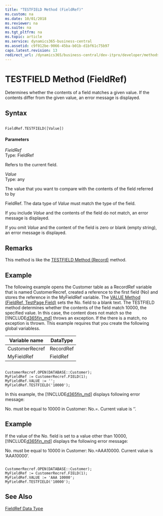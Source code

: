 ```yaml
---
title: "TESTFIELD Method (FieldRef)"
ms.custom: na
ms.date: 10/01/2018
ms.reviewer: na
ms.suite: na
ms.tgt_pltfrm: na
ms.topic: article
ms.service: dynamics365-business-central
ms.assetid: c9f012be-9066-45ba-b01b-d1bf61c75b97
caps.latest.revision: 13
redirect_url: /dynamics365/business-central/dev-itpro/developer/methods-auto/library
---
```


 

# TESTFIELD Method (FieldRef)
Determines whether the contents of a field matches a given value. If the contents differ from the given value, an error message is displayed.  
  
## Syntax  
  
```  
  
FieldRef.TESTFIELD([Value])  
```  
  
#### Parameters  
 *FieldRef*  
 Type: FieldRef  
  
 Refers to the current field.  
  
 *Value*  
 Type: any  
  
 The value that you want to compare with the contents of the field referred to by  
  
 FieldRef. The data type of *Value* must match the type of the field.  
  
 If you include *Value* and the contents of the field do not match, an error message is displayed.  
  
 If you omit *Value* and the content of the field is zero or blank \(empty string\), an error message is displayed.  
  
## Remarks  
 This method is like the [TESTFIELD Method \(Record\)](devenv-TESTFIELD-Method-Record.md) method.  
  
## Example  
 The following example opens the Customer table as a RecordRef variable that is named CustomerRecref, created a reference to the first field \(No\) and stores the reference in the MyFieldRef variable. The [VALUE Method \(FieldRef, TestPage Field\)](devenv-VALUE-Method-FieldRef-TestPage-Field.md) sets the No. field to a blank text. The TESTFIELD method determines whether the contents of the field match 10000, the specified value. In this case, the content does not match so the [!INCLUDE[d365fin_md](../includes/d365fin_md.md)] throws an exception. If the there is a match, no exception is thrown. This example requires that you create the following global variabless.  
  
|Variable name|DataType|  
|-------------------|--------------|  
|CustomerRecref|RecordRef|  
|MyFieldRef|FieldRef|  
  
```  
  
CustomerRecref.OPEN(DATABASE::Customer);  
MyFieldRef := CustomerRecref.FIELD(1);  
MyFieldRef.VALUE := '';  
MyFieldRef.TESTFIELD('10000');  
```  
  
 In this example, the [!INCLUDE[d365fin_md](../includes/d365fin_md.md)] displays following error message:  
  
 No. must be equal to 10000 in Customer: No.=. Current value is ‘’.  
  
## Example  
 If the value of the No. field is set to a value other than 10000, [!INCLUDE[d365fin_md](../includes/d365fin_md.md)] displays the following error message:  
  
 No. must be equal to 10000 in Customer: No.=AAA10000. Current value is ‘AAA10000’.  
  
```  
  
CustomerRecref.OPEN(DATABASE::Customer);  
MyFieldRef := CustomerRecref.FIELD(1);  
MyFieldRef.VALUE := 'AAA 10000';  
MyFieldRef.TESTFIELD('10000');  
```  
  
## See Also  
 [FieldRef Data Type](../datatypes/devenv-FieldRef-Data-Type.md)